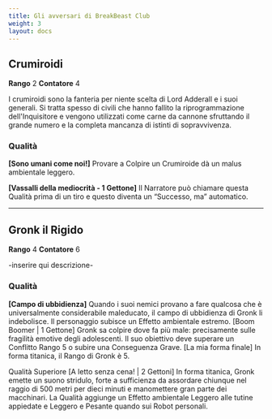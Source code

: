 ```yaml
---
title: Gli avversari di BreakBeast Club
weight: 3
layout: docs
---
```

## Crumiroidi

**Rango** 2 **Contatore** 4

I crumiroidi sono la fanteria per niente scelta di Lord Adderall e i suoi generali. Si tratta spesso di civili che hanno fallito la riprogrammazione dell'Inquisitore e vengono utilizzati come carne da cannone sfruttando il grande numero e la completa mancanza di istinti di sopravvivenza.

### Qualità

**[Sono umani come noi!]** Provare a Colpire un Crumiroide dà un malus ambientale leggero.

**[Vassalli della mediocrità - 1 Gettone]** Il Narratore può chiamare questa Qualità prima di un tiro e questo diventa un “Successo, ma” automatico.

***


## Gronk il Rigido

**Rango** 4 **Contatore** 6

-inserire qui descrizione- 

### Qualità
**[Campo di ubbidienza]** Quando i suoi nemici provano a fare qualcosa che è universalmente considerabile maleducato, il campo di ubbidienza di Gronk li indebolisce. Il personaggio subisce un Effetto ambientale estremo.
[Boom Boomer | 1 Gettone] Gronk sa colpire dove fa più male: precisamente sulle fragilità emotive degli adolescenti. Il suo obiettivo deve superare un Conflitto Rango 5 o subire una Conseguenza Grave.
[La mia forma finale] In forma titanica, il Rango di Gronk è 5.


Qualità Superiore
[A letto senza cena! | 2 Gettoni] In forma titanica, Gronk emette un suono stridulo, forte a sufficienza da assordare chiunque nel raggio di 500 metri per dieci minuti e manomettere gran parte dei macchinari. La Qualità aggiunge un Effetto ambientale Leggero alle tutine appiedate e Leggero e Pesante quando sui Robot personali.
